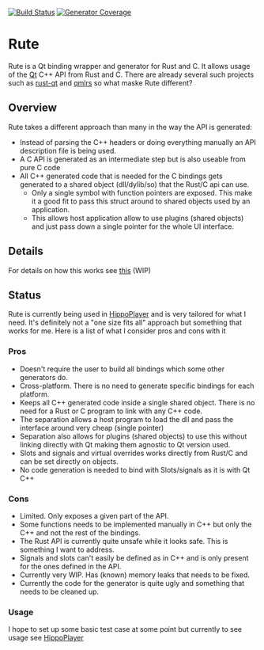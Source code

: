 [![Build Status](https://travis-ci.org/emoon/Rute.svg?branch=experiments)](https://travis-ci.org/emoon/Rute)
[![Generator Coverage](https://codecov.io/gh/emoon/Rute/branch/master/graph/badge.svg)](https://codecov.io/gh/emoon/Rute)

# Rute

Rute is a Qt binding wrapper and generator for Rust and C. It allows usage of the [Qt](https://www.qt.io) C++ API from Rust and C. There are already several such projects such as [rust-qt](https://github.com/rust-qt) and [qmlrs](https://github.com/cyndis/qmlrs) so what maske Rute different?

## Overview

Rute takes a different approach than many in the way the API is generated:

* Instead of parsing the C++ headers or doing everything manually an API description file is being used.
* A C API is generated as an intermediate step but is also useable from pure C code
* All C++ generated code that is needed for the C bindings gets generated to a shared object (dll/dylib/so) that the Rust/C api can use.
  * Only a single symbol with function pointers are exposed. This make it a good fit to pass this struct around to shared objects used by an application.
  * This allows host application allow to use plugins (shared objects) and just pass down a single pointer for the whole UI interface.

## Details

For details on how this works see [this](https://github.com/emoon/Rute/blob/master/details.md) (WIP)

## Status

Rute is currently being used in [HippoPlayer](https://github.com/emoon/HippoPlayer) and is very tailored for what I need. It's definitely not a "one size fits all" approach but something that works for me. Here is a list of what I consider pros and cons with it

### Pros

* Doesn't require the user to build all bindings which some other generators do.
* Cross-platform. There is no need to generate specific bindings for each platform.
* Keeps all C++ generated code inside a single shared object. There is no need for a Rust or C program to link with any C++ code.
* The separation allows a host program to load the dll and pass the interface around very cheap (single pointer)
* Separation also allows for plugins (shared objects) to use this without linking directly with Qt making them agnostic to Qt version used.
* Slots and signals and virtual overrides works directly from Rust/C and can be set directly on objects.
* No code generation is needed to bind with Slots/signals as it is with Qt C++

### Cons

* Limited. Only exposes a given part of the API.
* Some functions needs to be implemented manually in C++ but only the C++ and not the rest of the bindings.
* The Rust API is currently quite unsafe while it looks safe. This is something I want to address.
* Signals and slots can't easily be defined as in C++ and is only present for the ones defined in the API.
* Currently very WIP. Has (known) memory leaks that needs to be fixed.
* Currently the code for the generator is quite ugly and something that needs to be cleaned up.

### Usage

I hope to set up some basic test case at some point but currently to see usage see [HippoPlayer](https://github.com/emoon/HippoPlayer)
